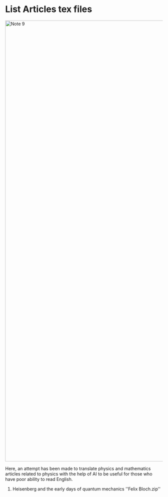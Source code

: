 # List Articles tex files
<img width="2391" height="1407" alt="Note 9" src="https://github.com/user-attachments/assets/d929c865-e579-4381-a148-b9b1ffca25b4" />

Here, an attempt has been made to translate physics and mathematics articles related to physics with the help of AI to be useful for those who have poor ability to read English.

1. Heisenberg and the early days of quantum mechanics ''Felix Bloch.zip''
